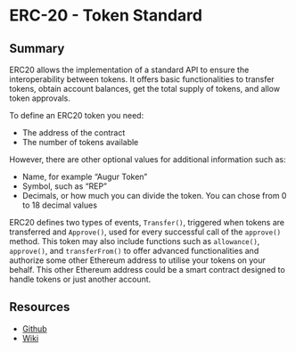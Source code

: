 # ERC-20 - Token Standard

## Summary

ERC20 allows the implementation of a standard API to ensure the interoperability between tokens. It offers basic functionalities to transfer tokens, obtain account balances, get the total supply of tokens, and allow token approvals.

To define an ERC20 token you need:

* The address of the contract
* The number of tokens available

However, there are other optional values for additional information such as:

* Name, for example “Augur Token”
* Symbol, such as “REP”
* Decimals, or how much you can divide the token. You can chose from 0 to 18 decimal values

ERC20 defines two types of events, `Transfer()`, triggered when tokens are transferred and `Approve()`, used for every successful call of the `approve()` method. This token may also include functions such as `allowance()`, `approve()`, and `transferFrom()` to offer advanced functionalities and authorize some other Ethereum address to utilise your tokens on your behalf. This other Ethereum address could be a smart contract designed to handle tokens or just another account.


## Resources
* [Github](https://github.com/ethereum/EIPs/issues/20)
* [Wiki](https://theethereum.wiki/w/index.php/ERC20_Token_Standard)


